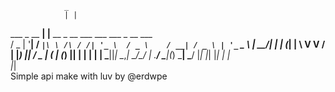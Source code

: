                 _                                                   
                | |                                                  
  ___  _ __   __| |__      __ _ __    ___      ___   ___   _ __ ___  
 / _ \| '__| / _` |\ \ /\ / /| '_ \  / _ \    / __| / _ \ | '_ ` _ \ 
|  __/| |   | (_| | \ V  V / | |_) ||  __/ _ | (__ | (_) || | | | | |
 \___||_|    \__,_|  \_/\_/  | .__/  \___|(_) \___| \___/ |_| |_| |_|
                             | |                                     
                             |_|                                     
       Simple api make with luv by @erdwpe
